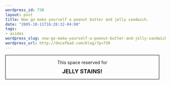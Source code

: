 ```yaml
--- 
wordpress_id: 730
layout: post
title: Now go make yourself a peanut butter and jelly sandwich.
date: "2005-10-11T16:28:32-04:00"
tags: 
- asides
wordpress_slug: now-go-make-yourself-a-peanut-butter-and-jelly-sandwich
wordpress_url: http://decafbad.com/blog/?p=730
---
```

<div style="display: block; width: 90%; padding: 1em; border: 1px solid #000; text-align: center">This space reserved for<br />
<div style="font-size: 1.25em; font-weight:bold; padding-top: 0.5em">JELLY STAINS!</div>
</div>
